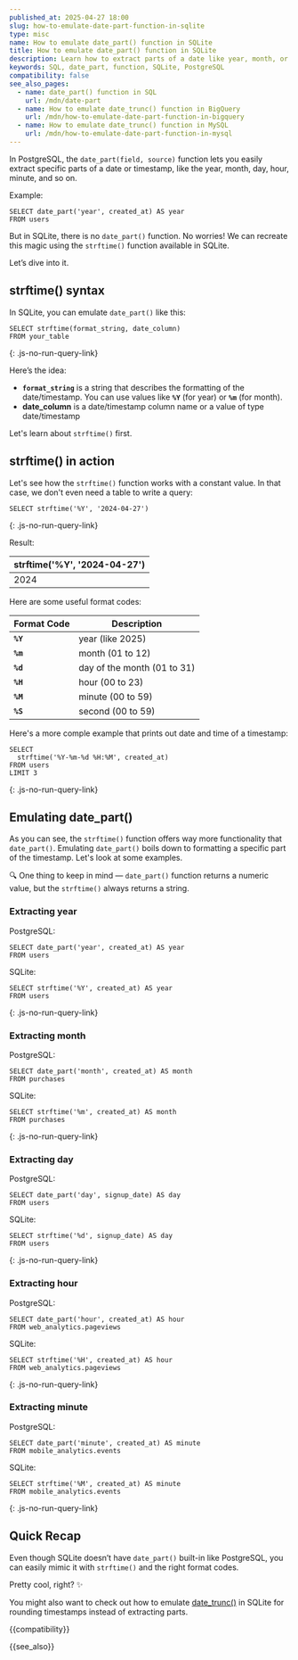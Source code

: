 ```yaml
---
published_at: 2025-04-27 18:00
slug: how-to-emulate-date-part-function-in-sqlite
type: misc
name: How to emulate date_part() function in SQLite
title: How to emulate date_part() function in SQLite
description: Learn how to extract parts of a date like year, month, or day in SQLite, similar to the date_part() function in PostgreSQL.
keywords: SQL, date_part, function, SQLite, PostgreSQL
compatibility: false
see_also_pages:
  - name: date_part() function in SQL
    url: /mdn/date-part
  - name: How to emulate date_trunc() function in BigQuery
    url: /mdn/how-to-emulate-date-part-function-in-bigquery
  - name: How to emulate date_trunc() function in MySQL
    url: /mdn/how-to-emulate-date-part-function-in-mysql
---
```


In PostgreSQL, the `date_part(field, source)` function lets you easily extract specific parts of a date or timestamp, like the year, month, day, hour, minute, and so on.

Example:

~~~pgsql
SELECT date_part('year', created_at) AS year
FROM users
~~~

But in SQLite, there is no `date_part()` function.
No worries! We can recreate this magic using the `strftime()` function available in SQLite.

Let’s dive into it.

## strftime() syntax

In SQLite, you can emulate `date_part()` like this:

~~~pgsql
SELECT strftime(format_string, date_column)
FROM your_table
~~~
{: .js-no-run-query-link}

Here’s the idea:

* **`format_string`** is a string that describes the formatting of the date/timestamp. You can use values like **`%Y`** (for year) or **`%m`** (for month).
* **date_column** is a date/timestamp column name or a value of type date/timestamp

Let's learn about `strftime()` first.

## strftime() in action

Let's see how the `strftime()` function works with a constant value. In that case, we don't even need a table to write a query:

~~~pgsql
SELECT strftime('%Y', '2024-04-27')
~~~
{: .js-no-run-query-link}

Result:

| strftime('%Y', '2024-04-27') |
|------------------------------|
| 2024                         |

Here are some useful format codes:

| Format Code | Description |
|-------------|-------------|
| **`%Y`** | year (like 2025) |
| **`%m`** | month (01 to 12) |
| **`%d`** | day of the month (01 to 31) |
| **`%H`** | hour (00 to 23) |
| **`%M`** | minute (00 to 59) |
| **`%S`** | second (00 to 59) |

Here's a more comple example that prints out date and time of a timestamp:

~~~pgsql
SELECT
  strftime('%Y-%m-%d %H:%M', created_at)
FROM users
LIMIT 3
~~~
{: .js-no-run-query-link}

## Emulating date_part()

As you can see, the `strftime()` function offers way more functionality that `date_part()`. Emulating `date_part()` boils down to formatting a specific part of the timestamp. Let's look at some examples.

:mag: One thing to keep in mind — `date_part()` function returns a numeric value, but the `strftime()` always returns a string.

### Extracting year

PostgreSQL:

~~~pgsql
SELECT date_part('year', created_at) AS year
FROM users
~~~

SQLite:

~~~pgsql
SELECT strftime('%Y', created_at) AS year
FROM users
~~~
{: .js-no-run-query-link}

### Extracting month

PostgreSQL:

~~~pgsql
SELECT date_part('month', created_at) AS month
FROM purchases
~~~

SQLite:

~~~pgsql
SELECT strftime('%m', created_at) AS month
FROM purchases
~~~
{: .js-no-run-query-link}

### Extracting day

PostgreSQL:

~~~pgsql
SELECT date_part('day', signup_date) AS day
FROM users
~~~

SQLite:

~~~pgsql
SELECT strftime('%d', signup_date) AS day
FROM users
~~~
{: .js-no-run-query-link}

### Extracting hour

PostgreSQL:

~~~pgsql
SELECT date_part('hour', created_at) AS hour
FROM web_analytics.pageviews
~~~

SQLite:

~~~pgsql
SELECT strftime('%H', created_at) AS hour
FROM web_analytics.pageviews
~~~
{: .js-no-run-query-link}

### Extracting minute

PostgreSQL:

~~~pgsql
SELECT date_part('minute', created_at) AS minute
FROM mobile_analytics.events
~~~

SQLite:

~~~pgsql
SELECT strftime('%M', created_at) AS minute
FROM mobile_analytics.events
~~~
{: .js-no-run-query-link}

## Quick Recap

Even though SQLite doesn’t have `date_part()` built-in like PostgreSQL, you can easily mimic it with `strftime()` and the right format codes.

Pretty cool, right? ✨

You might also want to check out how to emulate [date_trunc()](/mdn/date-trunc-in-sqlite) in SQLite for rounding timestamps instead of extracting parts.

{{compatibility}}

{{see_also}}
